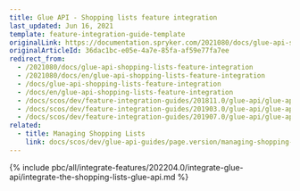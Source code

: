 ```yaml
---
title: Glue API - Shopping lists feature integration
last_updated: Jun 16, 2021
template: feature-integration-guide-template
originalLink: https://documentation.spryker.com/2021080/docs/glue-api-shopping-lists-feature-integration
originalArticleId: 36dac1bc-e05e-4a7e-85fa-af59e77fa7ee
redirect_from:
  - /2021080/docs/glue-api-shopping-lists-feature-integration
  - /2021080/docs/en/glue-api-shopping-lists-feature-integration
  - /docs/glue-api-shopping-lists-feature-integration
  - /docs/en/glue-api-shopping-lists-feature-integration
  - /docs/scos/dev/feature-integration-guides/201811.0/glue-api/glue-api-shopping-lists-feature-integration.html
  - /docs/scos/dev/feature-integration-guides/201903.0/glue-api/glue-api-shopping-lists-feature-integration.html
  - /docs/scos/dev/feature-integration-guides/201907.0/glue-api/glue-api-shopping-lists-feature-integration.html
related:
  - title: Managing Shopping Lists
    link: docs/scos/dev/glue-api-guides/page.version/managing-shopping-lists/managing-shopping-lists.html
---
```


{% include pbc/all/integrate-features/202204.0/integrate-glue-api/integrate-the-shopping-lists-glue-api.md %} <!-- To edit, see /_includes/pbc/all/integrate-features/202204.0/integrate-glue-api/integrate-the-shopping-lists-glue-api.md -->
